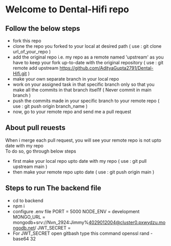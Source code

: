 # Welcome to Dental-Hifi repo


## Follow the below steps

- fork this repo
- clone the repo you forked to your local at desired path ( use : git clone url_of_your_repo )
- add the original repo i.e. my repo as a remote named 'upstream' as you have to keep your fork up-to-date with the original repository ( use : git remote add upstream https://github.com/AdityaGupta2791/Dental-Hifi.git )
- make your own separate branch in your local repo
- work on your assigned task in that specific branch only so that you make all the commits in that branch itsel1f ( Never commit in main branch )
- push the commits made in your specific branch to your remote repo ( use : git push origin branch_name )
- now, go to your remote repo and send me a pull request


## About pull reuests
When i merge each pull request, you will see your remote repo is not upto date with my repo  
To do so, go through below steps

- first make your local repo upto date with my repo  ( use : git pull upstream main )
- then make your remote repo upto date ( use : git push origin main )

## Steps to run The backend file

- cd to backend 
- npm i
- configure .env file
    PORT = 5000
    NODE_ENV = development
    MONGO_URL = mongodb+srv://Nvn_2924:Jimmy%4029012004@cluster0.pxwydzu.mongodb.net/
    JWT_SECRET =
- For JWT_SECRET open gitbash type this command
  openssl rand -base64 32

  
